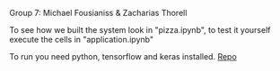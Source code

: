 Group 7: Michael Fousianiss & Zacharias Thorell

To see how we built the system look in "pizza.ipynb", to test it yourself execute the cells in "application.ipynb"

To run you need python, tensorflow and keras installed.
[Repo](https://github.com/zachath/Pizza)
